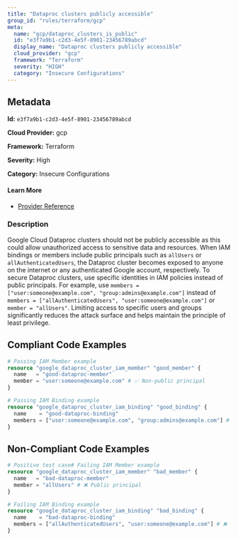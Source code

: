 ```yaml
---
title: "Dataproc clusters publicly accessible"
group_id: "rules/terraform/gcp"
meta:
  name: "gcp/dataproc_clusters_is_public"
  id: "e3f7a9b1-c2d3-4e5f-8901-23456789abcd"
  display_name: "Dataproc clusters publicly accessible"
  cloud_provider: "gcp"
  framework: "Terraform"
  severity: "HIGH"
  category: "Insecure Configurations"
---
```

## Metadata

**Id:** `e3f7a9b1-c2d3-4e5f-8901-23456789abcd`

**Cloud Provider:** gcp

**Framework:** Terraform

**Severity:** High

**Category:** Insecure Configurations

#### Learn More

 - [Provider Reference](https://registry.terraform.io/providers/hashicorp/google/latest/docs/resources/dataproc_cluster_iam)

### Description

 Google Cloud Dataproc clusters should not be publicly accessible as this could allow unauthorized access to sensitive data and resources. When IAM bindings or members include public principals such as `allUsers` or `allAuthenticatedUsers`, the Dataproc cluster becomes exposed to anyone on the internet or any authenticated Google account, respectively. To secure Dataproc clusters, use specific identities in IAM policies instead of public principals. For example, use `members = ["user:someone@example.com", "group:admins@example.com"]` instead of `members = ["allAuthenticatedUsers", "user:someone@example.com"]` or `member = "allUsers"`. Limiting access to specific users and groups significantly reduces the attack surface and helps maintain the principle of least privilege.


## Compliant Code Examples
```terraform
# Passing IAM Member example
resource "google_dataproc_cluster_iam_member" "good_member" {
  name   = "good-dataproc-member"
  member = "user:someone@example.com" # ✅ Non-public principal
}

```

```terraform
# Passing IAM Binding example
resource "google_dataproc_cluster_iam_binding" "good_binding" {
  name    = "good-dataproc-binding"
  members = ["user:someone@example.com", "group:admins@example.com"] # ✅ No public principals
}

```
## Non-Compliant Code Examples
```terraform
# Positive test case# Failing IAM Member example
resource "google_dataproc_cluster_iam_member" "bad_member" {
  name   = "bad-dataproc-member"
  member = "allUsers" # ❌ Public principal
}

# Failing IAM Binding example
resource "google_dataproc_cluster_iam_binding" "bad_binding" {
  name    = "bad-dataproc-binding"
  members = ["allAuthenticatedUsers", "user:someone@example.com"] # ❌ Contains public principal
}

```